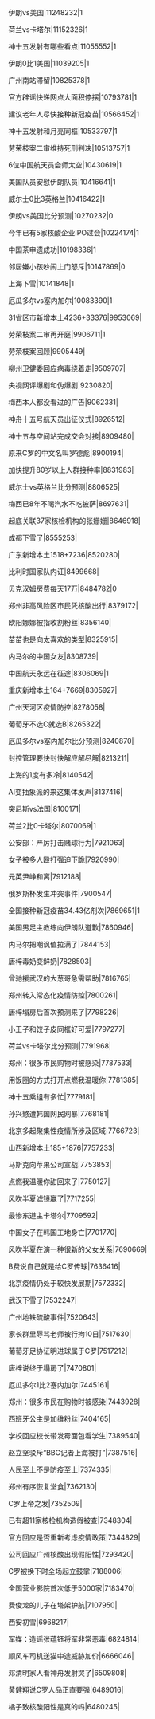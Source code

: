 伊朗vs美国|11248232|1

荷兰vs卡塔尔|11152326|1

神十五发射有哪些看点|11055552|1

伊朗0比1美国|11039205|1

广州南站滞留|10825378|1

官方辟谣快递网点大面积停摆|10793781|1

建议老年人尽快接种新冠疫苗|10566452|1

神十五发射和月亮同框|10533797|1

劳荣枝案二审维持死刑判决|10513757|1

6位中国航天员会师太空|10430619|1

美国队员安慰伊朗队员|10416641|1

威尔士0比3英格兰|10416422|1

伊朗vs美国比分预测|10270232|0

今年已有5家核酸企业IPO过会|10224174|1

中国茶申遗成功|10198336|1

邻居嫌小孩吵闹上门怒斥|10147869|0

上海下雪|10141848|1

厄瓜多尔vs塞内加尔|10083390|1

31省区市新增本土4236+33376|9953069|

劳荣枝案二审再开庭|9906711|1

劳荣枝案回顾|9905449|

柳州卫健委回应病毒绕着走|9509707|

央视网评爆剧和伪爆剧|9230820|

梅西本人都没看过的广告|9062331|

神舟十五号航天员出征仪式|8926512|

神十五与空间站完成交会对接|8909480|

原来C罗的中文名叫罗德彪|8900194|

加快提升80岁以上人群接种率|8831983|

威尔士vs英格兰比分预测|8806525|

梅西已8年不喝汽水不吃披萨|8697631|

起底关联37家核检机构的张姗姗|8646918|

成都下雪了|8555253|

广东新增本土1518+7236|8520280|

比利时国家队内讧|8499668|

贝克汉姆房费每天17万|8484782|0

郑州非高风险区市民凭核酸出行|8379172|

欧阳娜娜被指收割粉丝|8356140|

苗苗也是向太喜欢的类型|8325915|

内马尔的中国女友|8308739|

中国航天永远在征途|8306069|1

重庆新增本土164+7669|8305927|

广州天河区疫情防控|8278058|

葡萄牙不选C就选B|8265322|

厄瓜多尔vs塞内加尔比分预测|8240870|

封控管理要快封快解应解尽解|8213211|

上海的1度有多冷|8140542|

AI变抽象派的来这集体发声|8137416|

突尼斯vs法国|8100171|

荷兰2比0卡塔尔|8070069|1

公安部：严厉打击赌球行为|7921063|

女子被多人殴打强迫下跪|7920990|

元英尹峥和离|7912188|

俄罗斯杯发生冲突事件|7900547|

全国接种新冠疫苗34.43亿剂次|7869651|1

美国男足主教练向伊朗队道歉|7860946|

内马尔把嘲讽值拉满了|7844153|

唐梓毒奶变鲜奶|7828503|

曾驰援武汉的大葱哥急需帮助|7816765|

郑州转入常态化疫情防控|7800261|

唐梓塌房后首次预测来了|7798226|

小王子和饺子皮同框好可爱|7797277|

荷兰vs卡塔尔比分预测|7791968|

郑州：很多市民购物时被感染|7787533|

用饭圈的方式打开点燃我温暖你|7781385|

神十五乘组有多忙|7779181|

孙兴慜遭韩国网民网暴|7768181|

北京多起聚集性疫情所涉及区域|7766723|

山西新增本土185+1876|7757233|

马斯克向苹果公司宣战|7753853|

点燃我温暖你甜回来了|7750127|

风吹半夏滤镜赢了|7717255|

最惨东道主卡塔尔|7709592|

中国女子在韩国工地身亡|7701770|

风吹半夏在演一种很新的父女关系|7690669|

B费说自己就是给C罗传球|7636416|

北京疫情仍处于较快发展期|7572332|

武汉下雪了|7532247|

广州地铁硫酸事件|7520643|

家长群里辱骂老师被行拘10日|7517630|

葡萄牙足协证明进球属于C罗|7517212|

唐梓说终于塌房了|7470801|

厄瓜多尔1比2塞内加尔|7445161|

郑州：很多市民在购物时被感染|7443928|

西班牙公主是加维粉丝|7404165|

学校回应校长带发霉面包看学生|7389540|

赵立坚驳斥“BBC记者上海被打”|7387516|

人民至上不是防疫至上|7374335|

郑州有序恢复堂食|7362130|

C罗上帝之发|7352509|

已有超11家核检机构造假被查|7348304|

官方回应是否重新考虑疫情政策|7344829|

公司回应广州核酸出现假阳性|7293420|

C罗被换下时全场起立鼓掌|7188006|

全国营业影院首次低于5000家|7183470|

费俊龙的儿子在塔架护航|7107950|

西安初雪|6968217|

军媒：造谣张蕴钰将军非常恶毒|6824814|

顺风车司机送猫中途威胁加价|6666046|

邓清明家人看神舟发射哭了|6509808|

黄健翔说C罗人品正直要强|6489016|

橘子致核酸阳性是真的吗|6480245|

